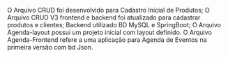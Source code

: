 O Arquivo CRUD foi desenvolvido para Cadastro Inicial de Produtos;
O Arquivo CRUD V3 frontend e backend foi atualizado para cadastrar produtos e clientes; Backend utilizado BD MySQL e SpringBoot;
O Arquivo Agenda-layout possui um projeto inicial com layout definido.
O Arquivo Agenda-Frontend refere a uma aplicação para Agenda de Eventos na primeira versão com bd Json.
